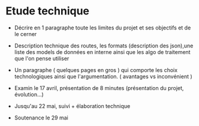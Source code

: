 # Etude technique
* Décrire en 1 paragraphe toute les limites du projet et ses objectifs et de le cerner

* Description technique des routes, les formats (description des json),une liste des models de données en interne ainsi que les algo de traitement que l'on pense utiliser

* Un paragraphe ( quelques pages en gros )  qui comporte les choix technologiques ainsi que l'argumentation. ( avantages vs inconvénient ) 

* Examin le 17 avril, présentation de 8 minutes (présentation du projet, évolution...) 

* Jusqu'au 22 mai, suivi + élaboration technique

* Soutenance le 29 mai
